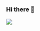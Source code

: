 ### Hi there 👋

<img src="https://capsule-render.vercel.app/api?type=waving&color=gradient&height=240&section=header&text=SoHyeon%27s%20GitHub&fontSize=70&fontAlignY=34&desc=Nice%20to%20meet%20you!&descAlign=75&descAlignY=50" />

<!--
**KimSH39/KimSH39** is a ✨ _special_ ✨ repository because its `README.md` (this file) appears on your GitHub profile.

Here are some ideas to get you started:

- 🔭 I’m currently working on ...
- 🌱 I’m currently learning ...
- 👯 I’m looking to collaborate on ...
- 🤔 I’m looking for help with ...
- 💬 Ask me about ...
- 📫 How to reach me: ...
- 😄 Pronouns: ...
- ⚡ Fun fact: ...
-->
